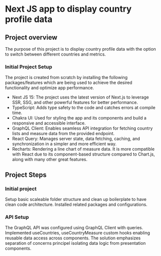 # Next JS app to display country profile data

## Project overview

The purpose of this project is to display country profile data with the option to switch between different countries and metrics.

### Initial Project Setup

The project is created from scratch by installing the following packages/features which are being used to achieve the desired functionality and optimize app performance.

- Next JS 15: The project uses the latest version of Next.js to leverage SSR, SSG, and other powerful features for better performance.
- TypeScript: Adds type safety to the code and catches errors at compile time.
- Chakra UI: Used for styling the app and its components and build a responsive and accessible interface.
- GraphQL Client: Enables seamless API integration for fetching country lists and measure data from the provided endpoint.
- React Query: Manages server state, data fetching, caching, and synchronization in a simpler and more efficient way.
- Recharts: Rendering a line chart of measure data. It is more compatible with React due to its component-based structure compared to Chart.js, along with many other great features.

## Project Steps

### Initial project

Setup basic scaleable folder structure and clean up boilerplate to have clean code architecture. Installed related packages and configurations.

### API Setup

The GraphQL API was configured using GraphQL Client with queries. Implemented useCountries, useCountryMeasure custom hooks enabling reusable data access across components. The solution emphasizes separation of concerns principel isolating data logic from presentation components.
